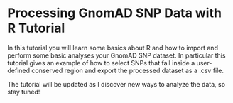 # Processing GnomAD SNP Data with R Tutorial
In this tutorial you will learn some basics about R and how to import and perform some basic analyses your GnomAD SNP dataset. In particular this tutorial gives an example of how to select SNPs that fall inside a user-defined conserved region and export the processed dataset as a .csv file.

The tutorial will be updated as I discover new ways to analyze the data, so stay tuned!

